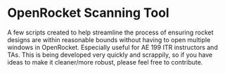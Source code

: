 # OpenRocket Scanning Tool
A few scripts created to help streamline the process of ensuring rocket designs are within reasonable bounds without having to open multiple windows in OpenRocket. Especially useful for AE 199 ITR instructors and TAs. This is being developed very quickly and scrappily, so if you have ideas to make it cleaner/more robust, please feel free to contribute.
